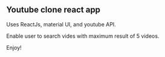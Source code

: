 ## Youtube clone react app

Uses ReactJs, material UI, and youtube API.

Enable user to search vides with maximum result of 5 videos.

Enjoy!
